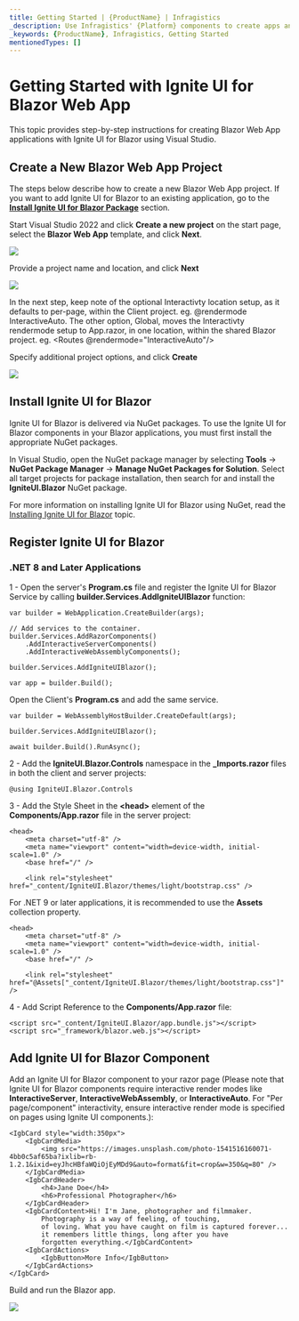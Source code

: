 ```yaml
---
title: Getting Started | {ProductName} | Infragistics
_description: Use Infragistics' {Platform} components to create apps and improve data visualization with the world’s fastest, virtualized, real-time {Platform} data grid and streaming financial and business and financial charts.
_keywords: {ProductName}, Infragistics, Getting Started
mentionedTypes: []
---
```

# Getting Started with Ignite UI for Blazor Web App

This topic provides step-by-step instructions for creating Blazor Web App applications with Ignite UI for Blazor using Visual Studio.

## Create a New Blazor Web App Project
The steps below describe how to create a new Blazor Web App project. If you want to add Ignite UI for Blazor to an existing application, go to the [**Install Ignite UI for Blazor Package**](#install-ignite-ui-for-blazor) section.

Start Visual Studio 2022 and click **Create a new project** on the start page, select the **Blazor Web App** template, and click **Next**.

<img src="../images/general/new-blazor-project-web-app.jpg" />

Provide a project name and location, and click **Next**

<img src="../images/general/new-blazor-project-configuring-web-app.jpg" />

In the next step, keep note of the optional Interactivty location setup, as it defaults to per-page, within the Client project. eg. @rendermode InteractiveAuto. The other option, Global, moves the Interactivty rendermode setup to App.razor, in one location, within the shared Blazor project. eg. <Routes @rendermode="InteractiveAuto"/>

Specify additional project options, and click **Create**

<img src="../images/general/new-blazor-project-web-app-info.jpg" />

## Install Ignite UI for Blazor

Ignite UI for Blazor is delivered via NuGet packages. To use the Ignite UI for Blazor components in your Blazor applications, you must first install the appropriate NuGet packages.

In Visual Studio, open the NuGet package manager by selecting **Tools** → **NuGet Package Manager** → **Manage NuGet Packages for Solution**. Select all target projects for package installation, then search for and install the **IgniteUI.Blazor** NuGet package.

For more information on installing Ignite UI for Blazor using NuGet, read the [Installing Ignite UI for Blazor](general-installing-blazor.md) topic.

## Register Ignite UI for Blazor

### .NET 8 and Later Applications

1 - Open the server's **Program.cs** file and register the Ignite UI for Blazor Service by calling **builder.Services.AddIgniteUIBlazor** function:

```razor
var builder = WebApplication.CreateBuilder(args);

// Add services to the container.
builder.Services.AddRazorComponents()
    .AddInteractiveServerComponents()
    .AddInteractiveWebAssemblyComponents();

builder.Services.AddIgniteUIBlazor();

var app = builder.Build();
```

Open the Client's **Program.cs** and add the same service.

```razor
var builder = WebAssemblyHostBuilder.CreateDefault(args);

builder.Services.AddIgniteUIBlazor();

await builder.Build().RunAsync();
```

2 - Add the **IgniteUI.Blazor.Controls** namespace in the **_Imports.razor** files in both the client and server projects:

```razor
@using IgniteUI.Blazor.Controls
```

3 - Add the Style Sheet in the **<head\>** element of the **Components/App.razor** file in the server project:

```razor
<head>
    <meta charset="utf-8" />
    <meta name="viewport" content="width=device-width, initial-scale=1.0" />
    <base href="/" />

    <link rel="stylesheet" href="_content/IgniteUI.Blazor/themes/light/bootstrap.css" />
```

For .NET 9 or later applications, it is recommended to use the **Assets** collection property.

```razor
<head>
    <meta charset="utf-8" />
    <meta name="viewport" content="width=device-width, initial-scale=1.0" />
    <base href="/" />

    <link rel="stylesheet" href="@Assets["_content/IgniteUI.Blazor/themes/light/bootstrap.css"]" />
```

4 - Add Script Reference to the **Components/App.razor** file:

```razor
<script src="_content/IgniteUI.Blazor/app.bundle.js"></script>
<script src="_framework/blazor.web.js"></script>
```

## Add Ignite UI for Blazor Component

Add an Ignite UI for Blazor component to your razor page (Please note that Ignite UI for Blazor components require interactive render modes like **InteractiveServer**, **InteractiveWebAssembly**, or **InteractiveAuto**. For "Per page/component" interactivity, ensure interactive render mode is specified on pages using Ignite UI components.):

```razor
<IgbCard style="width:350px">
    <IgbCardMedia>
        <img src="https://images.unsplash.com/photo-1541516160071-4bb0c5af65ba?ixlib=rb-1.2.1&ixid=eyJhcHBfaWQiOjEyMDd9&auto=format&fit=crop&w=350&q=80" />
    </IgbCardMedia>
    <IgbCardHeader>
        <h4>Jane Doe</h4>
        <h6>Professional Photographer</h6>
    </IgbCardHeader>
    <IgbCardContent>Hi! I'm Jane, photographer and filmmaker.
        Photography is a way of feeling, of touching,
        of loving. What you have caught on film is captured forever...
        it remembers little things, long after you have
        forgotten everything.</IgbCardContent>
    <IgbCardActions>
        <IgbButton>More Info</IgbButton>
    </IgbCardActions>
</IgbCard>
```

Build and run the Blazor app.

<img src="../images/general/getting-started-blazor-card.jpg" />
